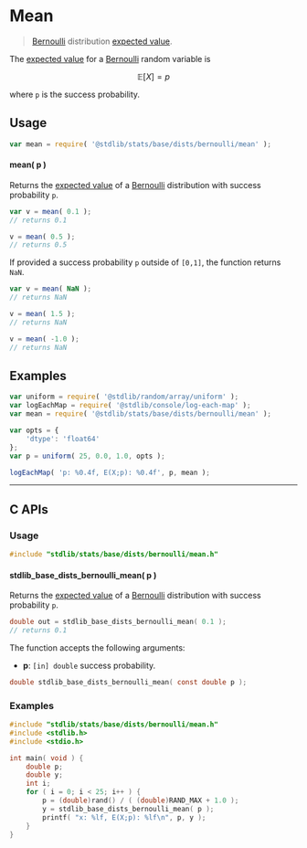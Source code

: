 <!--

@license Apache-2.0

Copyright (c) 2018 The Stdlib Authors.

Licensed under the Apache License, Version 2.0 (the "License");
you may not use this file except in compliance with the License.
You may obtain a copy of the License at

   http://www.apache.org/licenses/LICENSE-2.0

Unless required by applicable law or agreed to in writing, software
distributed under the License is distributed on an "AS IS" BASIS,
WITHOUT WARRANTIES OR CONDITIONS OF ANY KIND, either express or implied.
See the License for the specific language governing permissions and
limitations under the License.

-->

# Mean

> [Bernoulli][bernoulli-distribution] distribution [expected value][expected-value].

<!-- Section to include introductory text. Make sure to keep an empty line after the intro `section` element and another before the `/section` close. -->

<section class="intro">

The [expected value][expected-value] for a [Bernoulli][bernoulli-distribution] random variable is

<!-- <equation class="equation" label="eq:bernoulli_expectation" align="center" raw="\mathbb{E}\left[ X \right] = p" alt="Expected value for a Bernoulli distribution."> -->

```math
\mathbb{E}\left[ X \right] = p
```

<!-- <div class="equation" align="center" data-raw-text="\mathbb{E}\left[ X \right] = p" data-equation="eq:bernoulli_expectation">
    <img src="https://cdn.jsdelivr.net/gh/stdlib-js/stdlib@591cf9d5c3a0cd3c1ceec961e5c49d73a68374cb/lib/node_modules/@stdlib/stats/base/dists/bernoulli/mean/docs/img/equation_bernoulli_expectation.svg" alt="Expected value for a Bernoulli distribution.">
    <br>
</div> -->

<!-- </equation> -->

where `p` is the success probability.

</section>

<!-- /.intro -->

<!-- Package usage documentation. -->

<section class="usage">

## Usage

```javascript
var mean = require( '@stdlib/stats/base/dists/bernoulli/mean' );
```

#### mean( p )

Returns the [expected value][expected-value] of a [Bernoulli][bernoulli-distribution] distribution with success probability `p`.

```javascript
var v = mean( 0.1 );
// returns 0.1

v = mean( 0.5 );
// returns 0.5
```

If provided a success probability `p` outside of `[0,1]`, the function returns `NaN`.

```javascript
var v = mean( NaN );
// returns NaN

v = mean( 1.5 );
// returns NaN

v = mean( -1.0 );
// returns NaN
```

</section>

<!-- /.usage -->

<!-- Package usage notes. Make sure to keep an empty line after the `section` element and another before the `/section` close. -->

<section class="notes">

</section>

<!-- /.notes -->

<!-- Package usage examples. -->

<section class="examples">

## Examples

<!-- eslint no-undef: "error" -->

```javascript
var uniform = require( '@stdlib/random/array/uniform' );
var logEachMap = require( '@stdlib/console/log-each-map' );
var mean = require( '@stdlib/stats/base/dists/bernoulli/mean' );

var opts = {
    'dtype': 'float64'
};
var p = uniform( 25, 0.0, 1.0, opts );

logEachMap( 'p: %0.4f, E(X;p): %0.4f', p, mean );
```

</section>

<!-- /.examples -->

<!-- Section to include cited references. If references are included, add a horizontal rule *before* the section. Make sure to keep an empty line after the `section` element and another before the `/section` close. -->

<section class="references">

</section>

<!-- /.references -->

<!-- C interface documentation. -->

* * *

<section class="c">

## C APIs

<!-- Section to include introductory text. Make sure to keep an empty line after the intro `section` element and another before the `/section` close. -->

<section class="intro">

</section>

<!-- /.intro -->

<!-- C usage documentation. -->

<section class="usage">

### Usage

```c
#include "stdlib/stats/base/dists/bernoulli/mean.h"
```

#### stdlib_base_dists_bernoulli_mean( p )

Returns the [expected value][expected-value] of a [Bernoulli][bernoulli-distribution] distribution with success probability `p`.

```c
double out = stdlib_base_dists_bernoulli_mean( 0.1 );
// returns 0.1
```

The function accepts the following arguments:

-   **p**: `[in] double` success probability.

```c
double stdlib_base_dists_bernoulli_mean( const double p );
```

</section>

<!-- /.usage -->

<!-- C API usage notes. Make sure to keep an empty line after the `section`
element and another before the `/section` close. -->

<section class="notes">

</section>

<!-- /.notes -->

<!-- C API usage examples. -->

<section class="examples">

### Examples

```c
#include "stdlib/stats/base/dists/bernoulli/mean.h"
#include <stdlib.h>
#include <stdio.h>

int main( void ) {
    double p;
    double y;
    int i;
    for ( i = 0; i < 25; i++ ) {
        p = (double)rand() / ( (double)RAND_MAX + 1.0 );
        y = stdlib_base_dists_bernoulli_mean( p );
        printf( "x: %lf, E(X;p): %lf\n", p, y );
    }
}
```

</section>

<!-- /.examples -->

</section>

<!-- /.c -->

<!-- Section for related `stdlib` packages. Do not manually edit this section, as it is automatically populated. -->

<section class="related">

</section>

<!-- /.related -->

<!-- Section for all links. Make sure to keep an empty line after the `section` element and another before the `/section` close. -->

<section class="links">

[bernoulli-distribution]: https://en.wikipedia.org/wiki/Bernoulli_distribution

[expected-value]: https://en.wikipedia.org/wiki/Expected_value

</section>

<!-- /.links -->
